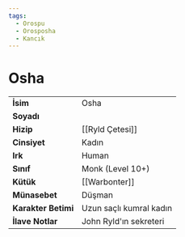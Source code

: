```yaml
---
tags:
  - Orospu
  - Orosposha
  - Kancık
---  
```

# Osha   
|  |  |  
|---|---|  
| **İsim** | Osha |  
| **Soyadı** |  |  
| **Hizip** | [[Ryld Çetesi]] |  
| **Cinsiyet** | Kadın |  
| **Irk** | Human |  
| **Sınıf** | Monk (Level 10+) |  
| **Kütük** | [[Warbonter]] |  
| **Münasebet** | Düşman |  
| **Karakter Betimi** | Uzun saçlı kumral kadın |  
| **İlave Notlar** | John Ryld'ın sekreteri |  
